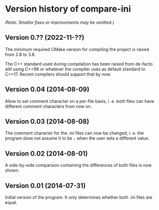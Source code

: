 # Version history of compare-ini

_(Note: Smaller fixes or improvements may be omitted.)_

## Version 0.?? (2022-11-??)

The minimum required CMake version for compiling the project is raised from 2.8
to 3.8.

The C++ standard used during compilation has been raised from de-facto still
using C++98 or whatever the compiler uses as default standard to C++17.
Recent compilers should support that by now.

## Version 0.04 (2014-08-09)

Allow to set comment character on a per-file basis, i. e. both files can have
different comment characters from now on.

## Version 0.03 (2014-08-08)

The comment character for the .ini files can now be changed, i. e. the program
does not assume it to be `;` when the user sets a different value.

## Version 0.02 (2014-08-01)

A side-by-side comparison containing the differences of both files is now shown.

## Version 0.01 (2014-07-31)

Initial version of the program. It only determines whether both .ini files are
equal.
